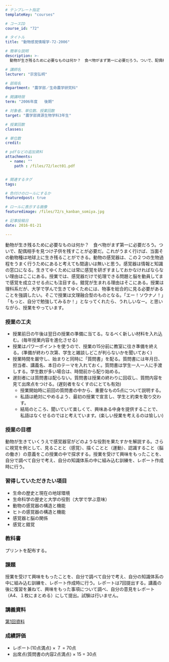```yaml
---
# テンプレート指定
templateKey: "courses"

# コースID
course_id: "72"

# タイトル
title: "動物感覚情報学-72-2006"

# 簡単な説明
description: >-
  動物が生き残るために必要なものは何か？　食べ物がまず第一に必要だろう。ついで、配偶相手を見つけ子供を残すことが必要だ。これがうまく行けば、当面その動物種は地球上に生き残ることができる。動物の感覚器は、...

# 講師名
lecturer: "宗宮弘明"

# 部局名
department: "農学部／生命農学研究科"

# 開講時限
term: "2006年度	後期"

# 対象者、単位数、授業回数
target: "農学部資源生物学科3年生"

# 授業回数
classes: 

# 単位数
credit: 

# pdfなどの追加資料
attachments: 
  - name: "" 
    path : /files/72/lect01.pdf


# 関連するタグ
tags:

# 色付けのロールにするか
featuredpost: true

# ロールに表示する画像
featuredimage: /files/72/s_kanban_somiya.jpg

# 記事投稿日
date: 2016-01-21

---
```

動物が生き残るために必要なものは何か？　食べ物がまず第一に必要だろう。ついで、配偶相手を見つけ子供を残すことが必要だ。これがうまく行けば、当面その動物種は地球上に生き残ることができる。動物の感覚器は、この２つの生物過程をうまく行うためにあると考えても間違いは無いと思う。感覚器は情報と知識の窓口になる。生きてゆくためには常に感覚を研ぎすましておかなければならない理由はここにある。授業では、感覚器だけで処理できる問題と脳を動員してまで感覚を成立させる点にも注目する。錯覚が生まれる理由はそこにある。授業は理科系だが、大学で学んで生きてゆくためには、物事を総合的に見る必要があることを強調したい。そこで授業は文理融合型のものとなる。「エー！ソウナノ！」「もっと、自分で勉強してみるか！」となってくれたら、うれしいなー。と思いながら、授業をやっています。
### 授業の工夫

  * 授業前日の午後は翌日の授業の準備に当てる。なるべく新しい材料を入れ込む。(毎年授業内容を進化させる)
  * 授業はパワーポイントを使うので、授業の15分前に教室に往き準備を終える。(準備が終わり次第、学生と雑談しどこが判らないかを聞いておく)
  * 授業時間を厳守し、始まりと同時に「質問書」を配る。質問書には年月日、担当者、講義名、本日のテーマを入れておく。質問書は学生一人一人に手渡しする。学生数が多い場合は、時間前から配り始める。
  * 遅刻者には質問書は配らない。質問書は授業の終わりに回収し、質問内容を見て出席点をつける。(遅刻者をなくすのにとても有効) 
      * 授業開始時に前回の質問書の中から、重要なもの5点について説明する。
      * 私語は絶対にやめるよう、最初の授業で宣言し、学生と約束を取り交わす。
      * 結局のところ、聞いていて楽しくて、興味ある中身を提供することで、私語はなくせるのではと考えています。(楽しい授業を考えるのは愉しい)

### 授業の目標

動物が生きていくうえで感覚器官がどのような役割を果たすかを解説する。さらに視覚を例として、見ることと（感覚）、描くことと（運動）、認識すること（脳の働き）の意義をこの授業の中で探求する。授業を受けて興味をもったことを、自分で調べて自分で考え、自分の知識体系の中に組み込む訓練を、レポート作成時に行う。 

### 習得していただきたい項目

  * 生命の歴史と現在の地球環境
  * 生命科学の歴史と大学の役割（大学で学ぶ意味）
  * 動物の感覚器の構造と機能
  * ヒトの感覚器の構造と機能
  * 感覚器と脳の関係
  * 感覚と錯覚

### 教科書

プリントを配布する。 

### 課題

授業を受けて興味をもったことを、自分で調べて自分で考え、自分の知識体系の中に組み込む訓練を、レポート作成時に行う。レポートは7回提出する。講義の後に復習を兼ねて、興味をもった事項について調べ、自分の意見をレポート（A4、１枚にまとめる）にして提出。試験は行いません。

### 講義資料


[第1回資料](/files/72/lect01.pdf) 

### 成績評価

  * レポート(10点満点) × ７ = 70点
  * 出席点(質問書の内容2点満点) × 15 = 30点
